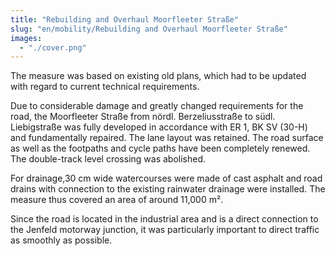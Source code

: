 ```yaml
---
title: "Rebuilding and Overhaul Moorfleeter Straße"
slug: "en/mobility/Rebuilding and Overhaul Moorfleeter Straße"
images:
  - "./cover.png"
---
```


The measure was based on existing old plans, which had to be updated with regard to current technical requirements.

Due to considerable damage and greatly changed requirements for the
road, the Moorfleeter Straße from nördl. Berzeliusstraße to südl.
Liebigstraße was fully developed in accordance with ER 1, BK SV (30-H)
and fundamentally repaired. The lane layout was retained. The road
surface as well as the footpaths and cycle paths have been completely
renewed. The double-track level crossing was abolished.

For drainage,30 cm wide watercourses were made of cast asphalt and road drains with
connection to the existing rainwater drainage were installed. The
measure thus covered an area of around 11,000 m².

Since the road is located in the industrial area and is a direct
connection to the Jenfeld motorway junction, it was particularly
important to direct traffic as smoothly as possible.
